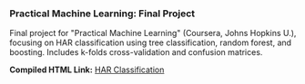 ### Practical Machine Learning: Final Project
Final project for "Practical Machine Learning" (Coursera, Johns Hopkins U.), focusing on HAR classification using tree classification, random forest, and boosting. Includes k-folds cross-validation and confusion matrices.

**Compiled HTML Link:** [HAR Classification](https://jamisoncrawford.github.io/practical_machine_learning/)
